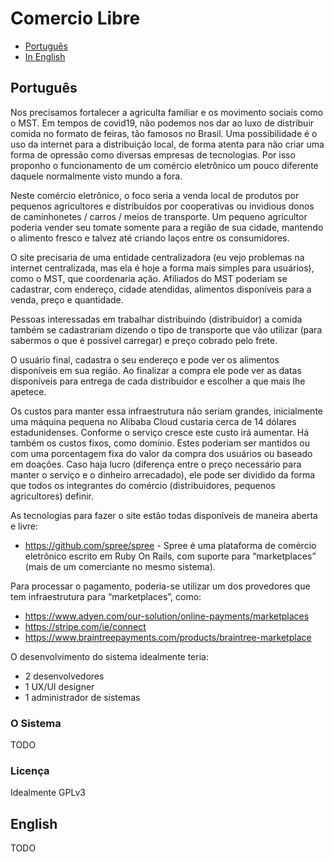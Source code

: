 # Comercio Libre

- [Português](#Português)
- [In English](#English)


## Português
Nos precisamos fortalecer a agriculta familiar e os movimento sociais como o MST. Em tempos de covid19, não podemos nos dar ao luxo de distribuir comida no formato de feiras, tão famosos no Brasil. Uma possibilidade é o uso da internet para a distribuição local, de forma atenta para não criar uma forma de opressão como diversas empresas de tecnologias. Por isso proponho o funcionamento de um comércio eletrônico um pouco diferente daquele normalmente  visto mundo a fora.

Neste comércio eletrônico, o foco seria a venda local de produtos por pequenos agricultores e distribuídos por cooperativas ou invidious donos de caminhonetes / carros / meios de transporte. Um pequeno agricultor poderia vender seu tomate somente para a região de sua cidade, mantendo o alimento fresco e talvez até criando laços entre os consumidores. 

O site precisaria de uma entidade centralizadora (eu vejo problemas na internet centralizada, mas ela é hoje a forma mais simples para usuários), como o MST, que coordenaria ação. Afiliados do MST poderiam se cadastrar, com endereço, cidade atendidas, alimentos disponíveis para a venda, preço e quantidade. 

Pessoas interessadas em trabalhar distribuindo (distribuidor) a comida também se cadastrariam dizendo o tipo de transporte que vão utilizar (para sabermos o que é possível carregar) e preço cobrado pelo frete.

O usuário final, cadastra o seu endereço e pode ver os alimentos disponíveis em sua região. Ao finalizar a compra ele pode ver as datas disponíveis para entrega de cada distribuidor e escolher a que mais lhe apetece. 

Os custos para manter essa infraestrutura não seriam grandes, inicialmente uma máquina pequena no Alibaba Cloud custaria cerca de 14 dólares estadunidenses. Conforme o serviço cresce este custo irá aumentar. Há também os custos fixos, como domínio. Estes poderiam ser mantidos ou com uma porcentagem fixa do valor da compra dos usuários ou baseado em doações. Caso haja lucro (diferença entre o preço necessário para manter o serviço e o dinheiro arrecadado), ele pode ser dividido da forma que todos os integrantes do comércio (distribuidores, pequenos agricultores) definir.

As tecnologias para fazer o site estão todas disponíveis de maneira aberta e livre:
- https://github.com/spree/spree - Spree é uma plataforma de comércio eletrônico escrito em Ruby On Rails, com suporte para “marketplaces” (mais de um comerciante no mesmo sistema).

Para processar o pagamento, poderia-se utilizar um dos provedores que tem infraestrutura para “marketplaces”, como:
- https://www.adyen.com/our-solution/online-payments/marketplaces
- https://stripe.com/ie/connect
- https://www.braintreepayments.com/products/braintree-marketplace

O desenvolvimento do sistema idealmente teria:
- 2 desenvolvedores
- 1 UX/UI designer
- 1 administrador de sistemas

### O Sistema
TODO

### Licença
Idealmente GPLv3
## English

TODO